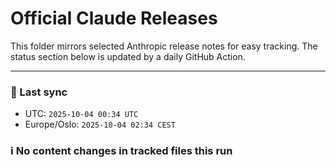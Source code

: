 # Official Claude Releases

This folder mirrors selected Anthropic release notes for easy tracking.
The status section below is updated by a daily GitHub Action.


---

<!-- sync-status:start -->

### 🔄 Last sync
- UTC: `2025-10-04 00:34 UTC`
- Europe/Oslo: `2025-10-04 02:34 CEST`

### ℹ️ No content changes in tracked files this run

<!-- sync-status:end -->














































